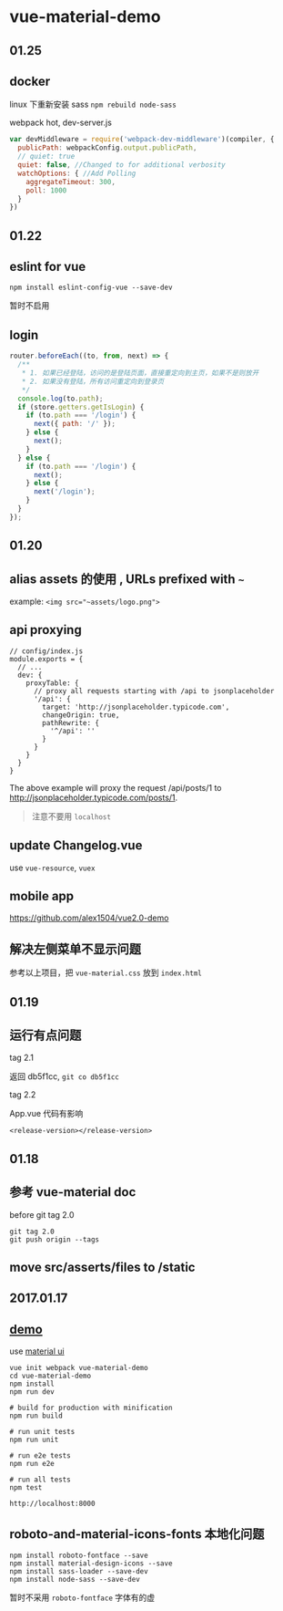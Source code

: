 vue-material-demo
===

01.25
---

## docker

linux 下重新安装 sass
`npm rebuild node-sass`

webpack hot, dev-server.js
```javascript
var devMiddleware = require('webpack-dev-middleware')(compiler, {
  publicPath: webpackConfig.output.publicPath,
  // quiet: true
  quiet: false, //Changed to for additional verbosity
  watchOptions: { //Add Polling
    aggregateTimeout: 300,
    poll: 1000
  }
})
```
01.22
---

## eslint for vue

`npm install eslint-config-vue --save-dev`

暂时不启用

## login

```javascript
router.beforeEach((to, from, next) => {
  /**
   * 1. 如果已经登陆，访问的是登陆页面，直接重定向到主页，如果不是则放开
   * 2. 如果没有登陆，所有访问重定向到登录页
   */
  console.log(to.path);
  if (store.getters.getIsLogin) {
    if (to.path === '/login') {
      next({ path: '/' });
    } else {
      next();
    }
  } else {
    if (to.path === '/login') {
      next();
    } else {
      next('/login');
    }
  }
});
```

01.20
---

## alias assets 的使用 , URLs prefixed with `~`

example: `<img src="~assets/logo.png">`


## api proxying

```
// config/index.js
module.exports = {
  // ...
  dev: {
    proxyTable: {
      // proxy all requests starting with /api to jsonplaceholder
      '/api': {
        target: 'http://jsonplaceholder.typicode.com',
        changeOrigin: true,
        pathRewrite: {
          '^/api': ''
        }
      }
    }
  }
}
```

The above example will proxy the request /api/posts/1 to http://jsonplaceholder.typicode.com/posts/1.

> 注意不要用 `localhost`

## update Changelog.vue

use `vue-resource`, `vuex`

## mobile app

https://github.com/alex1504/vue2.0-demo

## 解决左侧菜单不显示问题

参考以上项目，把 `vue-material.css` 放到 `index.html`

01.19
---

## 运行有点问题

tag 2.1

返回 db5f1cc, `git co db5f1cc`

tag 2.2

App.vue 代码有影响

```
<release-version></release-version>
```

01.18
---

## 参考 vue-material doc

before git tag 2.0

```
git tag 2.0
git push origin --tags
```

## move src/asserts/files to /static

2017.01.17
---

## [demo](http://codepen.io/vue-material/pen/WoZpMR)

use [material ui](https://github.com/marcosmoura/vue-material)

```
vue init webpack vue-material-demo
cd vue-material-demo
npm install
npm run dev

# build for production with minification
npm run build

# run unit tests
npm run unit

# run e2e tests
npm run e2e

# run all tests
npm test

```

`http://localhost:8000`

## roboto-and-material-icons-fonts 本地化问题

```
npm install roboto-fontface --save
npm install material-design-icons --save
npm install sass-loader --save-dev
npm install node-sass --save-dev
```

暂时不采用 `roboto-fontface` 字体有的虚
